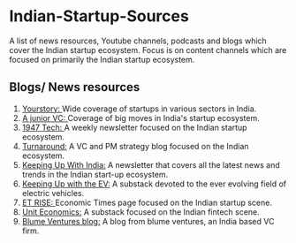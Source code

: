 # Indian-Startup-Sources
A list of news resources, Youtube channels, podcasts and blogs which cover the Indian startup ecosystem. Focus is on content channels which are focused on primarily the Indian startup ecosystem. 

## Blogs/ News resources
1. [Yourstory: ](https://yourstory.com/) Wide coverage of startups in various sectors in India.
2. [A junior VC: ](https://ajuniorvc.com/) Coverage of big moves in India's startup ecosystem. 
3. [1947 Tech: ](https://1947tech.substack.com/) A weekly newsletter focused on the Indian startup ecosystem. 
4. [Turnaround:](https://turnaround.substack.com/) A VC and PM strategy blog focused on the Indian ecosystem. 
5. [Keeping Up With India:](https://hind.substack.com/) A newsletter that covers all the latest news and trends in the Indian start-up ecosystem.
6. [Keeping Up with the EV:](https://keepingupwithev.substack.com/) A substack devoted to the ever evolving field of electric vehicles.
7. [ET RISE: ](https://economictimes.indiatimes.com/small-biz/startups) Economic Times page focused on the Indian startup scene.
8. [Unit Economics:](https://uniteconomics.substack.com/) A substack focused on the Indian fintech scene.
9. [Blume Ventures blog:](https://blume.vc/blog/) A blog from blume ventures, an India based VC firm. 


